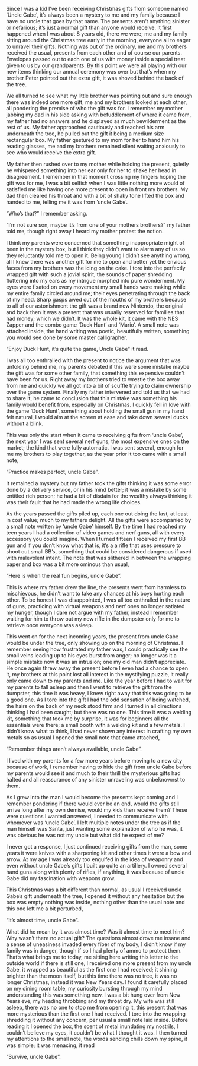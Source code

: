 Since I was a kid I’ve been receiving Christmas gifts from someone named ‘Uncle Gabe’, it’s always been a mystery to me and my family because I have no uncle that goes by that name. The presents aren’t anything sinister or nefarious; it’s just a normal gift than anyone would receive. It first happened when I was about 8 years old, there we were; me and my family sitting around the Christmas tree early in the morning, everyone all to eager to unravel their gifts. Nothing was out of the ordinary, me and my brothers received the usual, presents from each other and of course our parents. Envelopes passed out to each one of us with money inside a special treat given to us by our grandparents. By this point we were all playing with our new items thinking our annual ceremony was over but that’s when my brother Peter pointed out the extra gift, it was shoved behind the back of the tree.

We all turned to see what my little brother was pointing out and sure enough there was indeed one more gift, me and my brothers looked at each other, all pondering the premise of who the gift was for. I remember my mother jabbing my dad in his side asking with befuddlement of where it came from, my father had no answers and he displayed as much bewilderment as the rest of us. My father approached cautiously and reached his arm underneath the tree, he pulled out the gift it being a medium size rectangular box. My father gestured to my mom for her to hand him his reading glasses, me and my brothers remained silent waiting anxiously to see who would receive the extra gift.

My father then rushed over to my mother while holding the present, quietly he whispered something into her ear only for her to shake her head in disagreement. I remember in that moment crossing my fingers hoping the gift was for me, I was a bit selfish when I was little nothing more would of satisfied me like having one more present to open in front my brothers. My dad then cleared his throat and with a bit of shaky tone lifted the box and handed to me, telling me it was from ‘uncle Gabe’.

“Who’s that?” I remember asking.

“I’m not sure son, maybe it’s from one of your mothers brothers?” my father told me, though right away I heard my mother protest the notion.

I think my parents were concerned that something inappropriate might of been in the mystery box, but I think they didn’t want to alarm any of us so they reluctantly told me to open it. Being young I didn’t see anything wrong, all I knew there was another gift for me to open and better yet the envious faces from my brothers was the icing on the cake. I tore into the perfectly wrapped gift with such a jovial spirit, the sounds of paper shredding fluttering into my ears as my intrigue morphed into pure wonderment. My eyes were fixated on every movement my small hands were making while my entire family circled around me; their eyes penetrating through the back of my head. Sharp gasps awed out of the mouths of my brothers because to all of our astonishment the gift was a brand new Nintendo, the original and back then it was a present that was usually reserved for families that had money; which we didn’t. It was the whole kit, it came with the NES Zapper and the combo game ‘Duck Hunt’ and ‘Mario’. A small note was attached inside, the hand writing was poetic, beautifully written, something you would see done by some master calligrapher.

“Enjoy Duck Hunt, it’s quite the game, Uncle Gabe” it read.

I was all too enthralled with the present to notice the argument that was unfolding behind me, my parents debated if this were some mistake maybe the gift was for some other family, that something this expensive couldn’t have been for us. Right away my brothers tried to wrestle the box away from me and quickly we all got into a bit of scuffle trying to claim ownership over the game system. Finally my father intervened and told us that we had to share it, he came to conclusion that this mistake was something his family would benefit from, especially on Christmas. I quickly fell in love with the game ‘Duck Hunt’, something about holding the small gun in my hand felt natural, I would aim at the screen at ease and take down several ducks without a blink.

This was only the start when it came to receiving gifts from ‘uncle Gabe’, the next year I was sent several nerf guns, the most expensive ones on the market; the kind that were fully automatic. I was sent several, enough for me my brothers to play together, as the year prior it too came with a small note,

“Practice makes perfect, uncle Gabe”.

It remained a mystery but my father took the gifts thinking it was some error done by a delivery service, or in his mind better; it was a mistake by some entitled rich person; he had a bit of disdain for the wealthy always thinking it was their fault that he had made the wrong life choices.

As the years passed the gifts piled up, each one out doing the last, at least in cost value; much to my fathers delight. All the gifts were accompanied by a small note written by ‘uncle Gabe’ himself. By the time I had reached my teen years I had a collection of video games and nerf guns, all with every accessory you could imagine. When I turned fifteen I received my first BB gun and if you don’t know what that is, it’s a a rifle that uses pressure to shoot out small BB’s, something that could be considered dangerous if used with malevolent intent. The note that was slithered in between the wrapping paper and box was a bit more ominous than usual,

“Here is when the real fun begins, uncle Gabe”.

This is where my father drew the line, the presents went from harmless to mischievous, he didn’t want to take any chances at his boys hurting each other. To be honest I was disappointed, I was all too enthralled in the nature of guns, practicing with virtual weapons and nerf ones no longer satiated my hunger, though I dare not argue with my father, instead I remember waiting for him to throw out my new rifle in the dumpster only for me to retrieve once everyone was asleep.

This went on for the next incoming years, the present from uncle Gabe would be under the tree, only showing up on the morning of Christmas. I remember seeing how frustrated my father was, I could practically see the small veins leading up to his eyes burst from anger; no longer was it a simple mistake now it was an intrusion; one my old man didn’t appreciate. He once again threw away the present before I even had a chance to open it, my brothers at this point lost all interest in the mystifying puzzle, it really only came down to my parents and me. Like the year before I had to wait for my parents to fall asleep and then I went to retrieve the gift from the dumpster, this time it was heavy, I knew right away that this was going to be a good one. As I tore into the gift I had the odd sensation of being watched, the hairs on the back of my neck stood firm and I turned in all directions thinking I had been caught; but there was no one. This time it was a welding kit, something that took me by surprise, it was for beginners all the essentials were there; a small booth with a welding kit and a few metals. I didn’t know what to think, I had never shown any interest in crafting my own metals so as usual I opened the small note that came attached,

“Remember things aren’t always available, uncle Gabe”.

I lived with my parents for a few more years before moving to a new city because of work, I remember having to hide the gift from uncle Gabe before my parents would see it and much to their thrill the mysterious gifts had halted and all reassurance of any sinister unraveling was unbeknownst to them.

As I grew into the man I would become the presents kept coming and I remember pondering if there would ever be an end, would the gifts still arrive long after my own demise, would my kids then receive them? These were questions I wanted answered, I needed to communicate with whomever was ‘uncle Gabe’. I left multiple notes under the tree as if the man himself was Santa, just wanting some explanation of who he was, it was obvious he was not my uncle but what did he expect of me?

I never got a response, I just continued receiving gifts from the man, some years it were knives with a sharpening kit and other times it were a bow and arrow. At my age I was already too engulfed in the idea of weaponry and even without uncle Gabe’s gifts I built up quite an artillery. I owned several hand guns along with plenty of rifles, if anything, it was because of uncle Gabe did my fascination with weapons grow.

This Christmas was a bit different than normal, as usual I received uncle Gabe’s gift underneath the tree, I opened it without any hesitation but the box was empty nothing was inside, nothing other than the usual note and this one left me a bit perturbed,

“It’s almost time, uncle Gabe”.

What did he mean by it was almost time? Was it almost time to meet him? Why wasn’t there no actual gift? The questions almost drove me insane and a sense of uneasiness invaded every fiber of my body, I didn’t know if my family was in danger, though if so I had plenty of ammo to protect them. That’s what brings me to today, me sitting here writing this letter to the outside world if there is still one, I received one more present from my uncle Gabe, it wrapped as beautiful as the first one I had received; it shining brighter than the moon itself, but this time there was no tree, it was no longer Christmas, instead it was New Years day. I found it carefully placed on my dining room table, my curiosity bursting through my mind understanding this was something new. I was a bit hung over from New Years eve, my heading throbbing and my throat dry. My wife was still asleep, there was no one to stop me from opening it, this present that was more mysterious than the first one I had received. I tore into the wrapping shredding it without any concern, per usual a small note laid inside. Before reading it I opened the box, the scent of metal inundating my nostrils, I couldn’t believe my eyes, it couldn’t be what I thought it was. I then turned my attentions to the small note, the words sending chills down my spine, it was simple; it was menacing, it read

“Survive, uncle Gabe”.